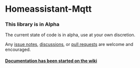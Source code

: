 # Homeassistant-Mqtt

### This library is in Alpha

The current state of code is in alpha, use at your own discretion. 

Any [issue notes](https://github.com/thebigpotatoe/homeassistant-mqtt/issues), [discussions](https://github.com/thebigpotatoe/homeassistant-mqtt/discussions), or [pull requests](https://github.com/thebigpotatoe/homeassistant-mqtt/pulls) are welcome and encouraged.

#### [Documentation has been started on the wiki](https://github.com/thebigpotatoe/homeassistant-mqtt/wiki)
